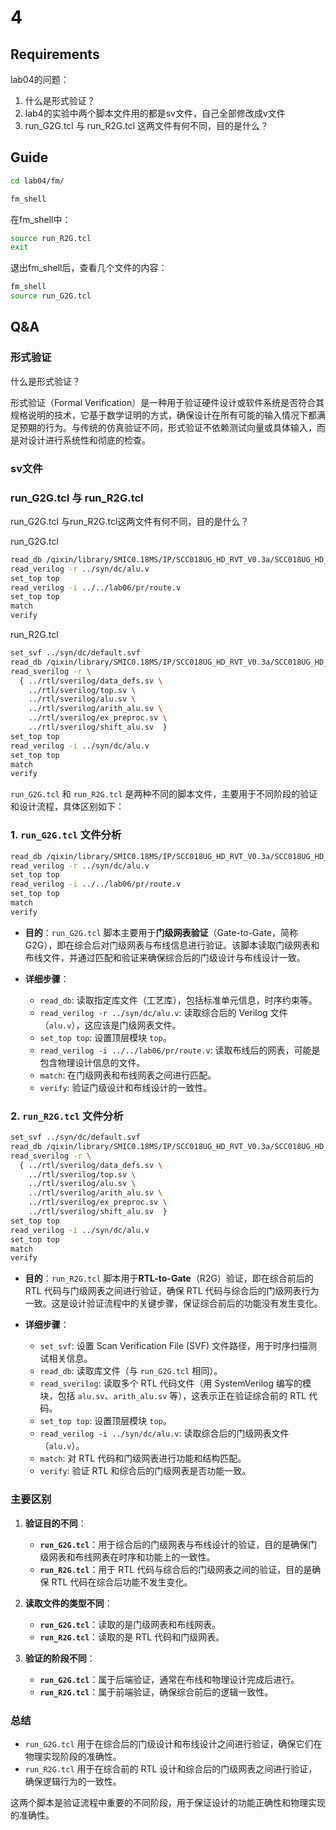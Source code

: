 # 4

## Requirements

lab04的问题：

1. 什么是形式验证？
2. lab4的实验中两个脚本文件用的都是sv文件，自己全部修改成v文件
3. run_G2G.tcl 与 run_R2G.tcl 这两文件有何不同，目的是什么？

## Guide

```sh
cd lab04/fm/

fm_shell
```

在fm_shell中：

```sh
source run_R2G.tcl
exit
```

退出fm_shell后，查看几个文件的内容：

```sh
fm_shell
source run_G2G.tcl
```

## Q&A

### 形式验证

什么是形式验证？

形式验证（Formal Verification）是一种用于验证硬件设计或软件系统是否符合其规格说明的技术，它基于数学证明的方式，确保设计在所有可能的输入情况下都满足预期的行为。与传统的仿真验证不同，形式验证不依赖测试向量或具体输入，而是对设计进行系统性和彻底的检查。

### sv文件

### run_G2G.tcl 与 run_R2G.tcl

run_G2G.tcl 与run_R2G.tcl这两文件有何不同，目的是什么？

run_G2G.tcl

```sh
read_db /qixin/library/SMIC0.18MS/IP/SCC018UG_HD_RVT_V0.3a/SCC018UG_HD_RVT_V0.3a/SCC018UG_HD_RVT_V0p3a/liberty/1.8v/scc018ug_hd_rvt_ss_v1p62_125c_basic.db
read_verilog -r ../syn/dc/alu.v
set_top top
read_verilog -i ../../lab06/pr/route.v
set_top top
match
verify
```

run_R2G.tcl

```sh
set_svf ../syn/dc/default.svf 
read_db /qixin/library/SMIC0.18MS/IP/SCC018UG_HD_RVT_V0.3a/SCC018UG_HD_RVT_V0.3a/SCC018UG_HD_RVT_V0p3a/liberty/1.8v/scc018ug_hd_rvt_ss_v1p62_125c_basic.db
read_sverilog -r \
  { ../rtl/sverilog/data_defs.sv \
    ../rtl/sverilog/top.sv \
    ../rtl/sverilog/alu.sv \
    ../rtl/sverilog/arith_alu.sv \
    ../rtl/sverilog/ex_preproc.sv \
    ../rtl/sverilog/shift_alu.sv  }
set_top top
read_verilog -i ../syn/dc/alu.v
set_top top
match
verify
```

`run_G2G.tcl` 和 `run_R2G.tcl` 是两种不同的脚本文件，主要用于不同阶段的验证和设计流程，具体区别如下：

### 1. `run_G2G.tcl` 文件分析

```sh
read_db /qixin/library/SMIC0.18MS/IP/SCC018UG_HD_RVT_V0.3a/SCC018UG_HD_RVT_V0.3a/SCC018UG_HD_RVT_V0p3a/liberty/1.8v/scc018ug_hd_rvt_ss_v1p62_125c_basic.db
read_verilog -r ../syn/dc/alu.v
set_top top
read_verilog -i ../../lab06/pr/route.v
set_top top
match
verify
```

- **目的**：`run_G2G.tcl` 脚本主要用于**门级网表验证**（Gate-to-Gate，简称 G2G），即在综合后对门级网表与布线信息进行验证。该脚本读取门级网表和布线文件，并通过匹配和验证来确保综合后的门级设计与布线设计一致。

- **详细步骤**：
  - `read_db`: 读取指定库文件（工艺库），包括标准单元信息，时序约束等。
  - `read_verilog -r ../syn/dc/alu.v`: 读取综合后的 Verilog 文件（`alu.v`），这应该是门级网表文件。
  - `set_top top`: 设置顶层模块 `top`。
  - `read_verilog -i ../../lab06/pr/route.v`: 读取布线后的网表，可能是包含物理设计信息的文件。
  - `match`: 在门级网表和布线网表之间进行匹配。
  - `verify`: 验证门级设计和布线设计的一致性。

### 2. `run_R2G.tcl` 文件分析

```sh
set_svf ../syn/dc/default.svf 
read_db /qixin/library/SMIC0.18MS/IP/SCC018UG_HD_RVT_V0.3a/SCC018UG_HD_RVT_V0.3a/SCC018UG_HD_RVT_V0p3a/liberty/1.8v/scc018ug_hd_rvt_ss_v1p62_125c_basic.db
read_sverilog -r \
  { ../rtl/sverilog/data_defs.sv \
    ../rtl/sverilog/top.sv \
    ../rtl/sverilog/alu.sv \
    ../rtl/sverilog/arith_alu.sv \
    ../rtl/sverilog/ex_preproc.sv \
    ../rtl/sverilog/shift_alu.sv  }
set_top top
read_verilog -i ../syn/dc/alu.v
set_top top
match
verify
```

- **目的**：`run_R2G.tcl` 脚本用于**RTL-to-Gate**（R2G）验证，即在综合前后的 RTL 代码与门级网表之间进行验证，确保 RTL 代码与综合后的门级网表行为一致。这是设计验证流程中的关键步骤，保证综合前后的功能没有发生变化。

- **详细步骤**：
  - `set_svf`: 设置 Scan Verification File (SVF) 文件路径，用于时序扫描测试相关信息。
  - `read_db`: 读取库文件（与 `run_G2G.tcl` 相同）。
  - `read_sverilog`: 读取多个 RTL 代码文件（用 SystemVerilog 编写的模块，包括 `alu.sv`、`arith_alu.sv` 等），这表示正在验证综合前的 RTL 代码。
  - `set_top top`: 设置顶层模块 `top`。
  - `read_verilog -i ../syn/dc/alu.v`: 读取综合后的门级网表文件（`alu.v`）。
  - `match`: 对 RTL 代码和门级网表进行功能和结构匹配。
  - `verify`: 验证 RTL 和综合后的门级网表是否功能一致。

### 主要区别

1. **验证目的不同**：
   - **`run_G2G.tcl`**：用于综合后的门级网表与布线设计的验证，目的是确保门级网表和布线网表在时序和功能上的一致性。
   - **`run_R2G.tcl`**：用于 RTL 代码与综合后的门级网表之间的验证，目的是确保 RTL 代码在综合后功能不发生变化。

2. **读取文件的类型不同**：
   - **`run_G2G.tcl`**：读取的是门级网表和布线网表。
   - **`run_R2G.tcl`**：读取的是 RTL 代码和门级网表。

3. **验证的阶段不同**：
   - **`run_G2G.tcl`**：属于后端验证，通常在布线和物理设计完成后进行。
   - **`run_R2G.tcl`**：属于前端验证，确保综合前后的逻辑一致性。

### 总结

- `run_G2G.tcl` 用于在综合后的门级设计和布线设计之间进行验证，确保它们在物理实现阶段的准确性。
- `run_R2G.tcl` 用于在综合前的 RTL 设计和综合后的门级网表之间进行验证，确保逻辑行为的一致性。

这两个脚本是验证流程中重要的不同阶段，用于保证设计的功能正确性和物理实现的准确性。
